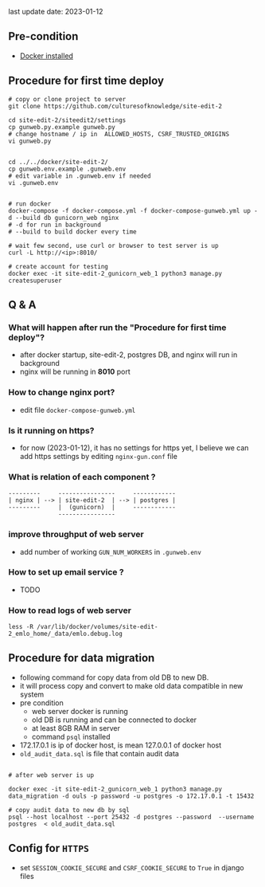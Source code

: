 last update date: 2023-01-12


Pre-condition
----------------------

* [Docker installed](https://docs.docker.com/engine/install/ubuntu/)

Procedure for first time deploy
--------------------------

```shell
# copy or clone project to server 
git clone https://github.com/culturesofknowledge/site-edit-2

cd site-edit-2/siteedit2/settings
cp gunweb.py.example gunweb.py
# change hostname / ip in  ALLOWED_HOSTS, CSRF_TRUSTED_ORIGINS
vi gunweb.py


cd ../../docker/site-edit-2/
cp gunweb.env.example .gunweb.env
# edit variable in .gunweb.env if needed
vi .gunweb.env


# run docker 
docker-compose -f docker-compose.yml -f docker-compose-gunweb.yml up -d --build db gunicorn_web nginx
# -d for run in background 
# --build to build docker every time 

# wait few second, use curl or browser to test server is up
curl -L http://<ip>:8010/

# create account for testing
docker exec -it site-edit-2_gunicorn_web_1 python3 manage.py createsuperuser
```

Q & A
----------------------

### What will happen after run the "Procedure for first time deploy"?

* after docker startup, site-edit-2, postgres DB, and nginx will run in background
* nginx will be running in **8010** port

### How to change nginx port?

* edit file `docker-compose-gunweb.yml`

### Is it running on https?

* for now (2023-01-12), it has no settings for https yet, I believe we can add https settings by
  editing `nginx-gun.conf` file

### What is relation of each component ?

```
---------     ----------------     ------------
| nginx | --> | site-edit-2  | --> | postgres |
---------     |  (gunicorn)  |     ------------
              ----------------
```

### improve throughput of web server

* add number of working `GUN_NUM_WORKERS` in `.gunweb.env`

### How to set up email service ?

* TODO

### How to read logs of web server

```
less -R /var/lib/docker/volumes/site-edit-2_emlo_home/_data/emlo.debug.log
```

Procedure for data migration
---------------------------------

* following command for copy data from old DB to new DB.
* it will process copy and convert to make old data compatible in new system
* pre condition
    * web server docker is running
    * old DB is running and can be connected to docker
    * at least 8GB RAM in server
    * command `psql` installed
* 172.17.0.1 is ip of docker host, is mean 127.0.0.1 of docker host
* `old_audit_data.sql` is file that contain audit data

```shell

# after web server is up

docker exec -it site-edit-2_gunicorn_web_1 python3 manage.py data_migration -d ouls -p password -u postgres -o 172.17.0.1 -t 15432

# copy audit data to new db by sql
psql --host localhost --port 25432 -d postgres --password  --username postgres  < old_audit_data.sql
```


Config for `HTTPS` 
-------------------------------
* set `SESSION_COOKIE_SECURE` and `CSRF_COOKIE_SECURE` to `True` in django files